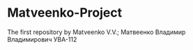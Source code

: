 # Matveenko-Project
The first repository by Matveenko V.V.;
Матвеенко Владимир Владимирович УВА-112
